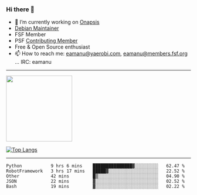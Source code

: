 ### Hi there 👋


- 🔭 I’m currently working on [Onapsis](http://onapsis.com)
- [Debian Maintainer](https://qa.debian.org/developer.php?login=eamanu%40yaerobi.com)
- FSF Member
- PSF [Contributing Member](https://www.python.org/psf/membership/#what-membership-classes-are-there)
- Free & Open Source enthusiast 
- 📫 How to reach me: eamanu@yaerobi.com, eamanu@members.fsf.org ... IRC: eamanu

---

<img height="180em" src="https://github-readme-stats.vercel.app/api?theme=dark&username=eamanu&show_icons=true&hide_border=true&&count_private=true&include_all_commits=true" />

[![Top Langs](https://github-readme-stats.vercel.app/api/top-langs/?theme=dark&username=eamanu&layout=compact)](https://github.com/anuraghazra/github-readme-stats)

---

<!--START_SECTION:waka-->
```text
Python           9 hrs 6 mins    ███████████████▓░░░░░░░░░   62.47 % 
RobotFramework   3 hrs 17 mins   █████▓░░░░░░░░░░░░░░░░░░░   22.52 % 
Other            42 mins         █▒░░░░░░░░░░░░░░░░░░░░░░░   04.90 % 
JSON             22 mins         ▓░░░░░░░░░░░░░░░░░░░░░░░░   02.52 % 
Bash             19 mins         ▓░░░░░░░░░░░░░░░░░░░░░░░░   02.22 % 
```
<!--END_SECTION:waka-->
